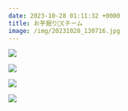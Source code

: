 ```yaml
---
date: 2023-10-28 01:11:32 +0000
title: お芋掘り🍠Cチーム
image: /img/20231028_130716.jpg
---
```

![](/img/20231028_130716.jpg)

![](/img/20231028_131131.jpg)

![](/img/20231028_131507.jpg)

![](/img/20231028_131152.jpg)

